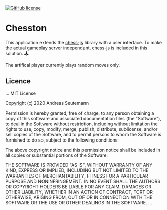 [![GitHub license](https://img.shields.io/badge/License-MIT-blue.svg)](LICENSE)

# Chesston
This application extends the [chess-js](https://github.com/jhlywa/chess.js) library with a user interface. To make the actual gameplay server independant, chess-js is included in this solution. :joystick:

The artifical player currently plays random moves only.

## Licence
...
MIT License

Copyright (c) 2020 Andreas Seutemann

Permission is hereby granted, free of charge, to any person obtaining a copy
of this software and associated documentation files (the "Software"), to deal
in the Software without restriction, including without limitation the rights
to use, copy, modify, merge, publish, distribute, sublicense, and/or sell
copies of the Software, and to permit persons to whom the Software is
furnished to do so, subject to the following conditions:

The above copyright notice and this permission notice shall be included in all
copies or substantial portions of the Software.

THE SOFTWARE IS PROVIDED "AS IS", WITHOUT WARRANTY OF ANY KIND, EXPRESS OR
IMPLIED, INCLUDING BUT NOT LIMITED TO THE WARRANTIES OF MERCHANTABILITY,
FITNESS FOR A PARTICULAR PURPOSE AND NONINFRINGEMENT. IN NO EVENT SHALL THE
AUTHORS OR COPYRIGHT HOLDERS BE LIABLE FOR ANY CLAIM, DAMAGES OR OTHER
LIABILITY, WHETHER IN AN ACTION OF CONTRACT, TORT OR OTHERWISE, ARISING FROM,
OUT OF OR IN CONNECTION WITH THE SOFTWARE OR THE USE OR OTHER DEALINGS IN THE
SOFTWARE.
...
